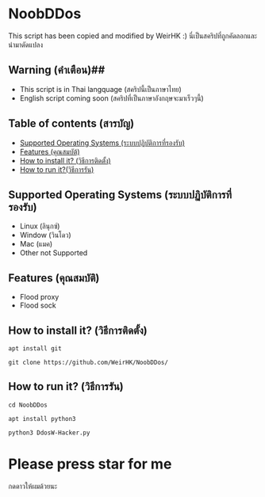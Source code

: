 # NoobDDos
This script has been copied and modified by WeirHK :)
นี่เป็นสคริปที่ถูกคัดลอกและนำมาดัดแปลง
## Warning (คำเตือน)##
* This script is in Thai langquage (สคริปนี้เป็นภาษาไทย)
* English script coming soon (สคริปที่เป็นภาษาอังกฤษจะมาเร็วๆนี้)

## Table of contents (สารบัญ)
* [Supported Operating Systems (ระบบปฏิบัติการที่รองรับ)](#supported-operating-systems)
* [Features (คุณสมบัต้)](#features)
* [How to install it? (วิธีการติดตั้ง)](#how-to-install-it?)
* [How to run it?(วิธีการรัน)](#how-to-run-it?)

## Supported Operating Systems (ระบบปฏิบัติการที่รองรับ)
* Linux (ลินุกซ์)
* Window (วินโดว)
* Mac (แมค)
* Other not Supported

## Features (คุณสมบัติ)
* Flood proxy
* Flood sock

## How to install it? (วิธีการติดตั้ง)
```
apt install git
```
```
git clone https://github.com/WeirHK/NoobDDos/
```

## How to run it? (วิธีการรัน)
```
cd NoobDDos
```
```
apt install python3
```
```
python3 DdosW-Hacker.py
```
# Please press star for me
กดดาวให้ผมด้วยนะ
